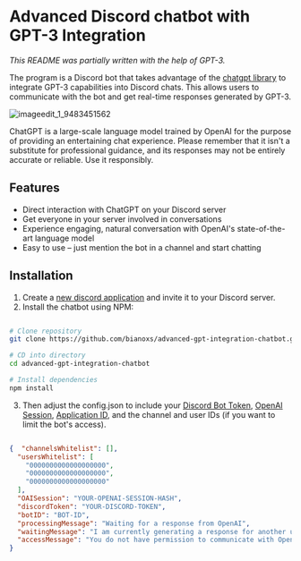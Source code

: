 
# Advanced Discord chatbot with GPT-3 Integration

_This README was partially written with the help of GPT-3._

The program is a Discord bot that takes advantage of the [chatgpt library](https://github.com/transitive-bullshit/chatgpt-api) to integrate GPT-3 capabilities into Discord chats. This allows users to communicate with the bot and get real-time responses generated by GPT-3.

![imageedit_1_9483451562](https://user-images.githubusercontent.com/8215580/206561946-c9ac8ad0-e5cf-4b65-909e-d006c8837715.png)

ChatGPT is a large-scale language model trained by OpenAI for the purpose of providing an entertaining chat experience. Please remember that it isn't a substitute for professional guidance, and its responses may not be entirely accurate or reliable. Use it responsibly.

## Features

- Direct interaction with ChatGPT on your Discord server
- Get everyone in your server involved in conversations
- Experience engaging, natural conversation with OpenAI's state-of-the-art language model
- Easy to use – just mention the bot in a channel and start chatting

## Installation

1. Create a [new discord application](https://discord.com/developers/applications) and invite it to your Discord server.
2. Install the chatbot using NPM:

```bash

# Clone repository
git clone https://github.com/bianoxs/advanced-gpt-integration-chatbot.git

# CD into directory
cd advanced-gpt-integration-chatbot

# Install dependencies
npm install

```

3. Then adjust the config.json to include your [Discord Bot Token](https://discord.com/developers/applications), [OpenAI Session](https://github.com/transitive-bullshit/chatgpt-api#session-tokens), [Application ID](https://discord.com/developers/applications), and the channel and user IDs (if you want to limit the bot's access).

```json

{  "channelsWhitelist": [],
  "usersWhitelist": [
    "0000000000000000000",
    "0000000000000000000",
    "0000000000000000000"
  ],
  "OAISession": "YOUR-OPENAI-SESSION-HASH",
  "discordToken": "YOUR-DISCORD-TOKEN",
  "botID": "BOT-ID",
  "processingMessage": "Waiting for a response from OpenAI",
  "waitingMessage": "I am currently generating a response for another user, please wait",
  "accessMessage": "You do not have permission to communicate with OpenAI, contact the server administrator"
}

```
